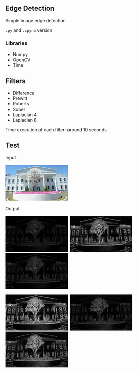 ## Edge Detection
Simple image edge detection

`.py` and `.ipynb` version

### Libraries
- Numpy
- OpenCV
- Time

## Filters
- Difference
- Prewitt
- Roberts
- Sobel
- Laplacian 4
- Laplacian 8

Time execution of each filter: around 10 seconds

## Test

Input

<img src="images/input.png" alt="input image" style="width:200px;"/>

Output

<p float="up">
  <p float="left">
    <img src="images/output-diff.png" alt="Difference" width="200" />
    <img src="images/output-prewitt.png" alt="Prewitt" width="200" />
    <img src="images/output-roberts.png" alt="Roberts" width="200" />
  </p>
  <p float="left">
    <img src="images/output-sobel.png" alt="Sobel" width="200" />
    <img src="images/output-laplacian4.png" alt="Laplacian 4" width="200" /> 
    <img src="images/output-laplacian8.png" alt="Laplacian 8" width="200" />
  </p>
</p>
